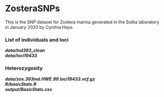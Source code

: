 # ZosteraSNPs

This is the SNP dataset for Zostera marina generated in the Sotka laboratory in January 2020 by Cynthia Hays.  

### List of individuals and loci
***data/ind393_clean***  
***data/loci19433***  

### Heterozygosity  
***data/zos.393ind.HWE.99.loci19433.vcf.gz***  
***R/basicStats.R***  
***output/BasicStats.csv***  



